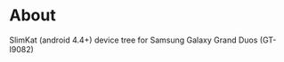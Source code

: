 About
============================

SlimKat (android 4.4+) device tree for Samsung Galaxy Grand Duos (GT-I9082)
